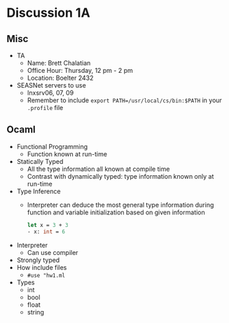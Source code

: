 # Discussion 1A

## Misc

- TA
  - Name: Brett Chalatian
  - Office Hour: Thursday, 12 pm - 2 pm
  - Location: Boelter 2432
- SEASNet servers to use
  - lnxsrv06, 07, 09
  - Remember to include `export PATH=/usr/local/cs/bin:$PATH` in your `.profile` file

## Ocaml

- Functional Programming
  - Function known at run-time
- Statically Typed
  - All the type information all known at compile time
  - Contrast with dynamically typed: type information known only at run-time
- Type Inference
  - Interpreter can deduce the most general type information during function and variable initialization based on given information

    ```ocaml
    let x = 3 + 3
    - x: int = 6
    ```
- Interpreter
  - Can use compiler
- Strongly typed
- How include files
  - `#use "hw1.ml`
- Types
  - int
  - bool
  - float
  - string
